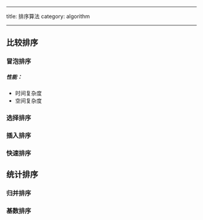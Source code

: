 -------

title: 排序算法
category: algorithm

-------


## 比较排序


### 冒泡排序


##### 性能：

- 时间复杂度
- 空间复杂度

### 选择排序

### 插入排序

### 快速排序

## 统计排序

### 归并排序

### 基数排序